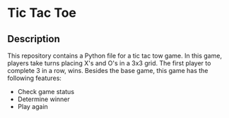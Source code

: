 # Tic Tac Toe
## Description
This repository contains a Python file for a tic tac tow game. In this game, players take turns placing X's and O's in a 3x3 grid. The first player to complete 3 in a row, wins. Besides the base game, this game has the following features:
- Check game status
- Determine winner
- Play again
